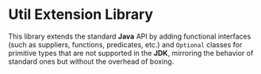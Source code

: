# Util Extension Library

This library extends the standard **Java** API by adding functional interfaces (such as suppliers, functions, predicates, etc.) and `Optional` classes for primitive types that are not supported in the **JDK**, mirroring the behavior of standard ones but without the overhead of boxing.